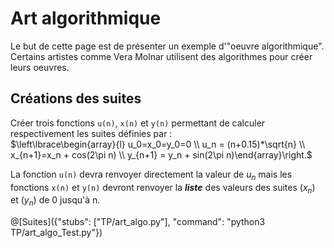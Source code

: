 # Art algorithmique

Le but de cette page est de présenter un exemple d'"oeuvre algorithmique". Certains artistes comme Vera Molnar utilisent des algorithmes pour créer leurs oeuvres. 

## Créations des suites 

Créer trois fonctions `u(n)`, `x(n)` et `y(n)` permettant de calculer respectivement les suites définies par :  
$`\left\lbrace\begin{array}{l} u_0=x_0=y_0=0 \\ u_n = (n+0.15)*\sqrt{n} \\ x_{n+1}=x_n + cos(2\pi n) \\ y_{n+1} = y_n + sin(2\pi n)\end{array}\right.`$

La fonction `u(n)` devra renvoyer directement la valeur de $`u_n`$ mais les fonctions `x(n)` et `y(n)` devront renvoyer la ***liste*** des valeurs des suites $`(x_n)`$ et $`(y_n)`$ de 0 jusqu'à n.

@[Suites]({"stubs": ["TP/art_algo.py"], "command": "python3 TP/art_algo_Test.py"})
